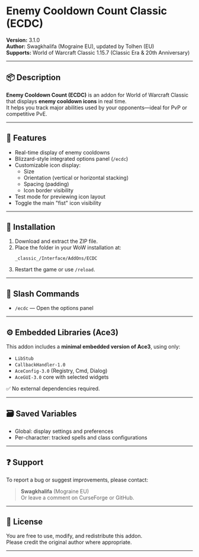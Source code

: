 # Enemy Cooldown Count Classic (ECDC)

**Version:** 3.1.0  
**Author:** Swagkhalifa (Mograine EU), updated by Tolhen (EU)  
**Supports:** World of Warcraft Classic 1.15.7 (Classic Era & 20th Anniversary)

---

## 📦 Description

**Enemy Cooldown Count (ECDC)** is an addon for World of Warcraft Classic that displays **enemy cooldown icons** in real time.  
It helps you track major abilities used by your opponents—ideal for PvP or competitive PvE.

---

## 🔧 Features

- Real-time display of enemy cooldowns
- Blizzard-style integrated options panel (`/ecdc`)
- Customizable icon display:
  - Size
  - Orientation (vertical or horizontal stacking)
  - Spacing (padding)
  - Icon border visibility
- Test mode for previewing icon layout
- Toggle the main "fist" icon visibility

---

## 📂 Installation

1. Download and extract the ZIP file.
2. Place the folder in your WoW installation at:
   ```
   _classic_/Interface/AddOns/ECDC
   ```
3. Restart the game or use `/reload`.

---

## 💬 Slash Commands

- `/ecdc` — Open the options panel

---

## ⚙️ Embedded Libraries (Ace3)

This addon includes a **minimal embedded version of Ace3**, using only:
- `LibStub`
- `CallbackHandler-1.0`
- `AceConfig-3.0` (Registry, Cmd, Dialog)
- `AceGUI-3.0` core with selected widgets

✅ No external dependencies required.

---

## 🗃️ Saved Variables

- Global: display settings and preferences
- Per-character: tracked spells and class configurations

---

## ❓ Support

To report a bug or suggest improvements, please contact:
> **Swagkhalifa** (Mograine EU)  
> Or leave a comment on CurseForge or GitHub.

---

## 🧠 License

You are free to use, modify, and redistribute this addon.  
Please credit the original author where appropriate.

---

